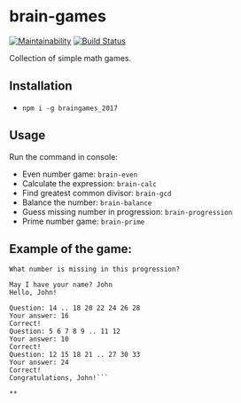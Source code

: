 # brain-games
[![Maintainability](https://api.codeclimate.com/v1/badges/9a3932500ba444dec742/maintainability)](https://codeclimate.com/github/tysky/brain-games/maintainability)
[![Build Status](https://travis-ci.org/tysky/brain-games.svg?branch=master)](https://travis-ci.org/tysky/brain-games)

Collection of simple math games.

## Installation
* `npm i -g braingames_2017`

## Usage

Run the command in console:

* Even number game: `brain-even`
* Calculate the expression: `brain-calc`
* Find greatest common divisor: `brain-gcd`
* Balance the number: `brain-balance`
* Guess missing number in progression: `brain-progression`
* Prime number game: `brain-prime`

## Example of the game:
```Welcome to the Brain Game!
What number is missing in this progression?

May I have your name? John
Hello, John!

Question: 14 .. 18 20 22 24 26 28
Your answer: 16
Correct!
Question: 5 6 7 8 9 .. 11 12
Your answer: 10
Correct!
Question: 12 15 18 21 .. 27 30 33
Your answer: 24
Correct!
Congratulations, John!```

**
